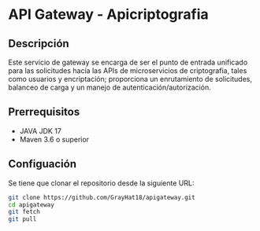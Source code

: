 # API Gateway - Apicriptografia

## Descripción
Este servicio de gateway se encarga de ser el punto de entrada unificado para las solicitudes hacía las APIs de microservicios de criptografia, tales como usuarios y encriptación; 
proporciona un enrutamiento de solicitudes, balanceo de carga y un manejo de autenticación/autorización.

## Prerrequisitos
- JAVA JDK 17
- Maven 3.6 o superior

## Configuación
Se tiene que clonar el repositorio desde la siguiente URL:

```sh
git clone https://github.com/GrayHat18/apigateway.git
cd apigateway
git fetch
git pull
```






